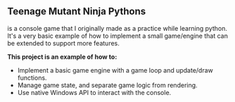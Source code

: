 ## Teenage Mutant Ninja Pythons
is a console game that I originally made as a practice while learning python. It's a very basic example of how to implement a small game/engine that can be extended to support more features.

**This project is an example of how to:**
- Implement a basic game engine with a game loop and update/draw functions.
- Manage game state, and separate game logic from rendering.
- Use native Windows API to interact with the console.